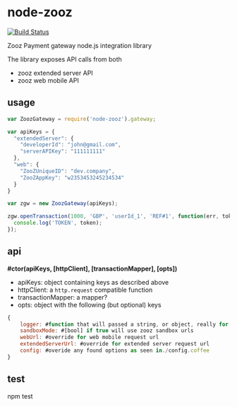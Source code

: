 # node-zooz


[![Build Status](https://magnum.travis-ci.com/Bizzby/node-zooz.png?token=1Hwe9k9XH8cpee5HViHn&branch=master)](https://magnum.travis-ci.com/Bizzby/node-zooz)

Zooz Payment gateway node.js integration library

The library exposes API calls from both

* zooz extended server API
* zooz web mobile API

## usage

```JavaScript
var ZoozGateway = require('node-zooz').gateway;

var apiKeys = {
  "extendedServer": {
    "developerId": "john@gmail.com",
    "serverAPIKey": "111111111"
  },
  "web": {
    "ZooZUniqueID": "dev.company",
    "ZooZAppKey": "w2353453245234534"
  }
}

var zgw = new ZoozGateway(apiKeys);

zgw.openTransaction(1000, 'GBP', 'userId_1', 'REF#1', function(err, token){
  console.log('TOKEN', token);
});
```

## api

__#ctor(apiKeys, [httpClient], [transactionMapper], [opts])__
- apiKeys: object containing keys as described above
- httpClient: a `http.request` compatible function
- transactionMapper: a mapper?
- opts: object with the following (but optional) keys

```javascript
{
    logger: #function that will passed a string, or object, really for debugging
    sandboxMode: #[bool] if true will use zooz sandbox urls
    webUrl: #override for web mobile request url
    extendedServerUrl: #override for extended server request url
    config: #overide any found options as seen in./config.coffee
}
```

## test

npm test
